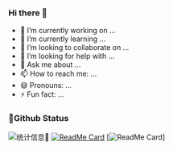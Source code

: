 ### Hi there 👋

- 🔭 I’m currently working on ...
- 🌱 I’m currently learning ...
- 👯 I’m looking to collaborate on ...
- 🤔 I’m looking for help with ...
- 💬 Ask me about ...
- 📫 How to reach me: ...
- 😄 Pronouns: ...
- ⚡ Fun fact: ...

###  📌Github Status
![统计信息👻](https://github-readme-stats.vercel.app/api?username=Ysnsn&show_icons=true&title_color=fffffc&icon_color=FFFFFF&text_color=FFFFFF&bg_color=fa9191)
[![ReadMe Card](https://github-readme-stats.vercel.app/api/pin/?username=Ysnsn&repo=Ysnsn.github.io)](https://github.com/Ysnsn/Ysnsn.github.io)
[![ReadMe Card](https://github-readme-stats.vercel.app/api/pin/?username=Ysnsn&repo=picture)]
